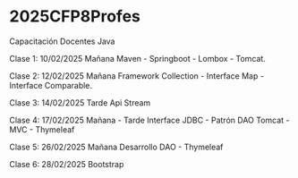 # 2025CFP8Profes

Capacitación Docentes Java

Clase 1: 10/02/2025			Mañana
			Maven - Springboot - Lombox - Tomcat.

Clase 2: 12/02/2025			Mañana
			Framework Collection - Interface Map -
			Interface Comparable.	

Clase 3: 14/02/2025			Tarde
			Api Stream

Clase 4: 17/02/2025			Mañana - Tarde
			Interface JDBC - Patrón DAO
			Tomcat - MVC - Thymeleaf
			
Clase 5: 26/02/2025			Mañana
			Desarrollo DAO - Thymeleaf
			
Clase 6: 28/02/2025
			Bootstrap
